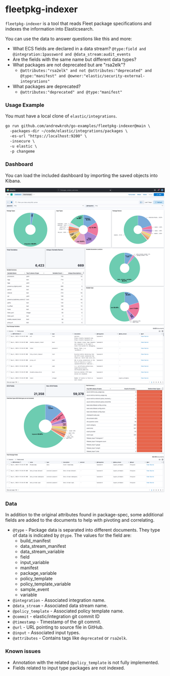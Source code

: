# fleetpkg-indexer

`fleetpkg-indexer` is a tool that reads Fleet package specifications and indexes the information
into Elasticsearch.

You can use the data to answer questions like this and more:

- What ECS fields are declared in a data stream?
  `@type:field and @integration:1password and @data_stream:audit_events`
- Are the fields with the same name but different data types?
- What packages are not deprecated but are "rsa2elk"?
  - `@attributes:"rsa2elk" and not @attributes:"deprecated" and @type:"manifest" and @owner:"elastic/security-external-integrations" `
- What packages are deprecated?
  - `@attributes:"deprecated" and @type:"manifest"`

### Usage Example

You must have a local clone of `elastic/integrations`.

```shell
go run github.com/andrewkroh/go-examples/fleetpkg-indexer@main \
  -packages-dir ~/code/elastic/integrations/packages \
  -es-url "https://localhost:9200" \
  -insecure \
  -u elastic \
  -p changeme
```

### Dashboard

You can load the included dashboard by importing the saved objects into Kibana.

![dashboard](dashboard.png)

### Data

In addition to the original attributes found in package-spec, some additional
fields are added to the documents to help with pivoting and correlating.

- `@type` - Package data is separated into different documents. They type of data
  is indicated by `@type`. The values for the field are:
    - build_manifest
    - data_stream_manifest
    - data_stream_variable
    - field
    - input_variable
    - manifest
    - package_variable
    - policy_template
    - policy_template_variable
    - sample_event
    - variable
- `@integration` - Associated integration name.
- `@data_stream` - Associated data stream name.
- `@policy_template` - Associated policy template name.
- `@commit` - elastic/integration git commit ID
- `@timestamp` - Timestamp of the git commit.
- `@url` - URL pointing to source file in GitHub.
- `@input` - Associated input types.
- `@attributes` - Contains tags like `deprecated` or `rsa2elk`.

### Known issues

- Annotation with the related `@policy_template` is not fully implemented.
- Fields related to input type packages are not indexed.
